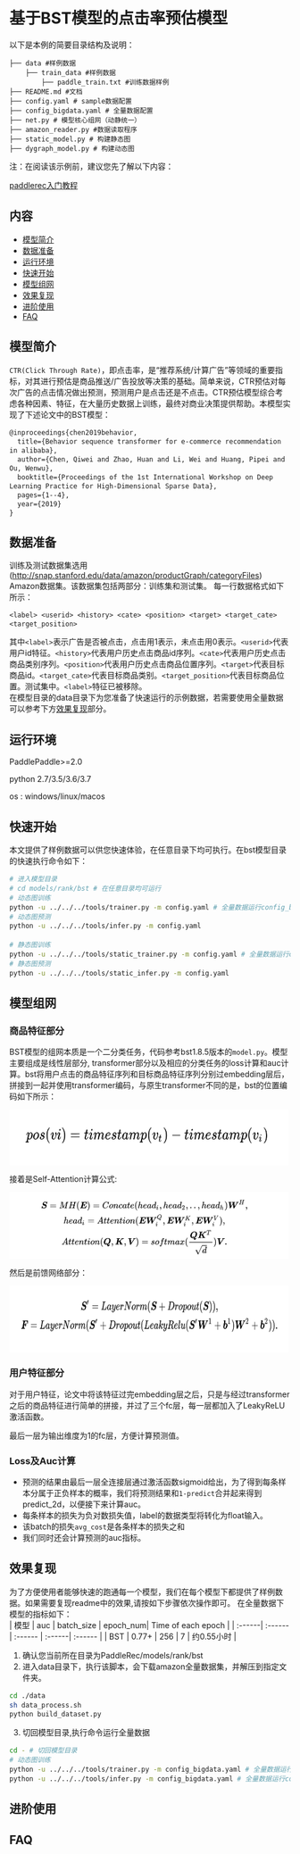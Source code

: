 # 基于BST模型的点击率预估模型

以下是本例的简要目录结构及说明： 

```
├── data #样例数据
    ├── train_data #样例数据
        ├── paddle_train.txt #训练数据样例
├── README.md #文档
├── config.yaml # sample数据配置
├── config_bigdata.yaml # 全量数据配置
├── net.py # 模型核心组网（动静统一）
├── amazon_reader.py #数据读取程序
├── static_model.py # 构建静态图
├── dygraph_model.py # 构建动态图
```

注：在阅读该示例前，建议您先了解以下内容：

[paddlerec入门教程](https://github.com/PaddlePaddle/PaddleRec/blob/master/README.md)

## 内容

- [模型简介](#模型简介)
- [数据准备](#数据准备)
- [运行环境](#运行环境)
- [快速开始](#快速开始)
- [模型组网](#模型组网)
- [效果复现](#效果复现)
- [进阶使用](#进阶使用)
- [FAQ](#FAQ)

## 模型简介
`CTR(Click Through Rate)`，即点击率，是“推荐系统/计算广告”等领域的重要指标，对其进行预估是商品推送/广告投放等决策的基础。简单来说，CTR预估对每次广告的点击情况做出预测，预测用户是点击还是不点击。CTR预估模型综合考虑各种因素、特征，在大量历史数据上训练，最终对商业决策提供帮助。本模型实现了下述论文中的BST模型：

```text
@inproceedings{chen2019behavior,
  title={Behavior sequence transformer for e-commerce recommendation in alibaba},
  author={Chen, Qiwei and Zhao, Huan and Li, Wei and Huang, Pipei and Ou, Wenwu},
  booktitle={Proceedings of the 1st International Workshop on Deep Learning Practice for High-Dimensional Sparse Data},
  pages={1--4},
  year={2019}
}
```

## 数据准备

训练及测试数据集选用(http://snap.stanford.edu/data/amazon/productGraph/categoryFiles) Amazon数据集。该数据集包括两部分：训练集和测试集。
每一行数据格式如下所示：
```
<label> <userid> <history> <cate> <position> <target> <target_cate> <target_position>
```
其中```<label>```表示广告是否被点击，点击用1表示，未点击用0表示。```<userid>```代表用户id特征。```<history>```代表用户历史点击商品id序列。```<cate>```代表用户历史点击商品类别序列。```<position>```代表用户历史点击商品位置序列。```<target>```代表目标商品id。```<target_cate>```代表目标商品类别。```<target_position>```代表目标商品位置。测试集中。```<label>```特征已被移除。  
在模型目录的data目录下为您准备了快速运行的示例数据，若需要使用全量数据可以参考下方[效果复现](#效果复现)部分。

## 运行环境
PaddlePaddle>=2.0

python 2.7/3.5/3.6/3.7

os : windows/linux/macos 

## 快速开始
本文提供了样例数据可以供您快速体验，在任意目录下均可执行。在bst模型目录的快速执行命令如下： 
```bash
# 进入模型目录
# cd models/rank/bst # 在任意目录均可运行
# 动态图训练
python -u ../../../tools/trainer.py -m config.yaml # 全量数据运行config_bigdata.yaml 
# 动态图预测
python -u ../../../tools/infer.py -m config.yaml 

# 静态图训练
python -u ../../../tools/static_trainer.py -m config.yaml # 全量数据运行config_bigdata.yaml 
# 静态图预测
python -u ../../../tools/static_infer.py -m config.yaml 
``` 

## 模型组网

### 商品特征部分
BST模型的组网本质是一个二分类任务，代码参考bst1.8.5版本的`model.py`。模型主要组成是线性层部分, transformer部分以及相应的分类任务的loss计算和auc计算。bst将用户点击的商品特征序列和目标商品特征序列分别过embedding层后，拼接到一起并使用transformer编码，与原生transformer不同的是，bst的位置编码如下所示：

<img align="center" src="picture/1.png" width="500" height="100">

接着是Self-Attention计算公式:

<img align="center" src="picture/2.png"  width="500" height="120">

然后是前馈网络部分：

<img align="center" src="picture/3.png" width="500" height="120">

### 用户特征部分
对于用户特征，论文中将该特征过完embedding层之后，只是与经过transformer之后的商品特征进行简单的拼接，并过了三个fc层，每一层都加入了LeakyReLU激活函数。    

最后一层为输出维度为1的fc层，方便计算预测值。  

### Loss及Auc计算
- 预测的结果由最后一层全连接层通过激活函数sigmoid给出，为了得到每条样本分属于正负样本的概率，我们将预测结果和`1-predict`合并起来得到predict_2d，以便接下来计算auc。  
- 每条样本的损失为负对数损失值，label的数据类型将转化为float输入。  
- 该batch的损失`avg_cost`是各条样本的损失之和
- 我们同时还会计算预测的auc指标。

## 效果复现
为了方便使用者能够快速的跑通每一个模型，我们在每个模型下都提供了样例数据。如果需要复现readme中的效果,请按如下步骤依次操作即可。
在全量数据下模型的指标如下：  
| 模型 | auc | batch_size | epoch_num| Time of each epoch |
| :------| :------ | :------ | :------| :------ | 
| BST | 0.77+ | 256 | 7 | 约0.55小时 |

1. 确认您当前所在目录为PaddleRec/models/rank/bst
2. 进入data目录下，执行该脚本，会下载amazon全量数据集，并解压到指定文件夹。
``` bash
cd ./data
sh data_process.sh
python build_dataset.py
``` 
3. 切回模型目录,执行命令运行全量数据
```bash
cd - # 切回模型目录
# 动态图训练
python -u ../../../tools/trainer.py -m config_bigdata.yaml # 全量数据运行config_bigdata.yaml 
python -u ../../../tools/infer.py -m config_bigdata.yaml # 全量数据运行config_bigdata.yaml 
```

## 进阶使用
  
## FAQ
